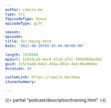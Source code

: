 ```yaml
---
author: ramiro.me
type: tr1
TepisodeType: bonus
episodeType: gift

season:
episode:
title: for.being.here
Date: "2021-08-20T05:45:04.00+00:00"

length: 1510504
mp3url: b2835c29-bec8-411d-af1c-f95b902be262
guid: 2c5c5a60-b4e2-454a-891e-4aec0ba96b6e
duration: 94

customLink: https://ramiro.me/show
itunesSummary:

---
```

{{< partial "podcast/description/training.html" >}}
